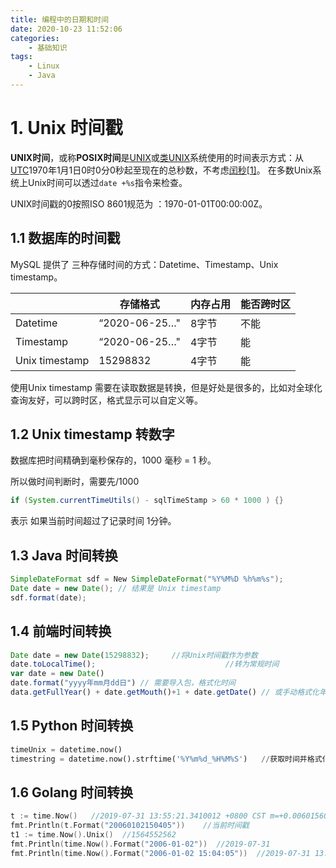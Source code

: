 ```yaml
---
title: 编程中的日期和时间
date: 2020-10-23 11:52:06
categories:
	- 基础知识
tags:
	- Linux
	- Java
---
```


# 1. Unix 时间戳

**UNIX时间**，或称**POSIX时间**是[UNIX](https://zh.wikipedia.org/wiki/UNIX)或[类UNIX](https://zh.wikipedia.org/wiki/類UNIX)系统使用的时间表示方式：从[UTC](https://zh.wikipedia.org/wiki/協調世界時)1970年1月1日0时0分0秒起至现在的总秒数，不考虑[闰秒](https://zh.wikipedia.org/wiki/閏秒)[[1\]](https://zh.wikipedia.org/wiki/UNIX时间#cite_note-2)。 在多数Unix系统上Unix时间可以透过`date +%s`指令来检查。

UNIX时间戳的0按照ISO 8601规范为 ：1970-01-01T00:00:00Z。

## 1.1 数据库的时间戳

MySQL 提供了 三种存储时间的方式：Datetime、Timestamp、Unix timestamp。

|                | 存储格式      | 内存占用 | 能否跨时区 |
| -------------- | ------------- | -------- | ---------- |
| Datetime       | “2020-06-25…" | 8字节    | 不能       |
| Timestamp      | “2020-06-25…" | 4字节    | 能         |
| Unix timestamp | 15298832      | 4字节    | 能         |

使用Unix timestamp 需要在读取数据是转换，但是好处是很多的，比如对全球化查询友好，可以跨时区，格式显示可以自定义等。

## 1.2 Unix timestamp 转数字

数据库把时间精确到毫秒保存的，1000 毫秒 = 1 秒。

所以做时间判断时，需要先/1000

```java
if (System.currentTimeUtils() - sqlTimeStamp > 60 * 1000 ) {}
```

表示 如果当前时间超过了记录时间 1分钟。

## 1.3 Java 时间转换

```java
SimpleDateFormat sdf = New SimpleDateFormat("%Y%M%D %h%m%s");
Date date = new Date();	// 结果是 Unix timestamp
sdf.format(date);
```

## 1.4 前端时间转换

```javascript
Date date = new Date(15298832);		//将Unix时间戳作为参数
date.toLocalTime();								//转为常规时间
var date = new Date()
date.format("yyyy年mm月dd日") // 需要导入包，格式化时间
data.getFullYear() + date.getMouth()+1 + date.getDate() // 或手动格式化年-月-日
```

## 1.5 Python 时间转换

```python
timeUnix = datetime.now()
timestring = datetime.now().strftime('%Y%m%d_%H%M%S')	//获取时间并格式化
```

## 1.6 Golang 时间转换

```go
t := time.Now()   //2019-07-31 13:55:21.3410012 +0800 CST m=+0.006015601
fmt.Println(t.Format("20060102150405"))    //当前时间戳
t1 := time.Now().Unix()  //1564552562
fmt.Println(time.Now().Format("2006-01-02"))  //2019-07-31
fmt.Println(time.Now().Format("2006-01-02 15:04:05"))  //2019-07-31 13:57:52
```

